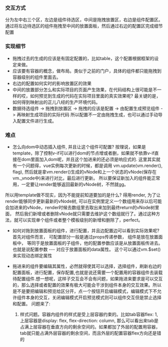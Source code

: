 ### 交互方式
分为左中右三个区，左边是组件待选区，中间是拖拽放置区，右边是组件配置区。通过将左边待选区的组件拖拽至中间的放置面板，然后通过右边的配置区完成细节配置
### 实现细节
* 拖拽过去的生成的应该是有固定配置的，比如table，这个配置根据框架的设定来做。
* 应该要有容器的概念，做布局。类似于之前的门户，具体的组件都只能拖拽到容器级别的组件里面去。
* 右边的配置如何实时的影响放置区的效果
* 中间的放置部分怎么和实际项目的页面产生效果，在代码结构上很可能是不一样的哎，如何预览到生成的代码在实际项目里面的真实效果呢? 最关键的是，如何得到映射出的正儿八经的生产环境代码。
* 数据待选组件 -> 拖拽到放置区 -> 拖拽的应该是配置 -> 由配置生成预览组件 -> 再映射生成项目的实际代码
所以配置不一定由拖拽生成，也可以通过手动导入配置文件进行生成。

### 难点
* 怎么向dom中动态插入组件, 并且让这个组件可配置?
按理说，如果是template，除了控制v-if可以进行dom的节点增或者删，如果就不依靠v-if直接在dom里面加入dom呢，并且这个加进来的还必须是响应式的. 这里其实就有一个问题得，vue实例每次更新的时候，都是调用 vm.update(vm.render(), flag), 然后就是拿vm.render()生成的vNode和上一个状态的vNode(保存在vm._vnode中)来进行对比，最后进行更新。 所以要保证新加入的组件能正常用，一定要让render能够返回最新的vNode树，不然就gg。

所以用template做不现实，因为不能提前知道要加的是什么? 得用render, 为了让render能够同步更新最新的vNode树, 可以在实例里定义一个数组用来存以后可能会加进来的vNode，render时候去数组里去取出来加到最终return的vNode树里面， 然后我们新增或者删除vNode就只需要去维护这个数组就行了。通过这种方法，就可以实现单个组件或者整个模板级别的新增和删除了，perfect。


* 如何对拖到放置面板的组件，进行配置，并且边配置边可以看到实际效果呢? 
首先对组件而言， 可配置部分一般是通过props传递参数， 组件是放在放置面板中， 等同于是放置面板的子组件，他的配置参数应该是从放置面板传进去。 也就是说配置参数 --- 对应于放置面板的data属性。 这个可以通过vm.$set()来实现动态绑定属性

* 拖进来的组件要编辑其属性，必然就得使其可以选择，选择组件，刷新右边的配置面板，进行配置，保存配置,也就是说还需要一个配置用的容器组件去装载待配置组件.想一想呢，这样子交互会不会有问题，如果拖进来要求是可以交互的，那么选择或者配置的效果有极大可能会干涉到组件本身的交互效果。所以是不是要把编辑和预览给区分开，点一个按钮开启编辑模式，编辑模式下不允许组件本身的交互，关闭编辑模式开启预览模式则可以组件交互但是禁止选择和配置。
    问题来了:    
    1. 样式问题。容器内组件的样式是受上层容器约束的。比如tab容器flex: 1, 上层容器是display: flex, flex-direction: column, 那么可以看出来tab是占满上层容器在垂直方向的剩余空间的。如果都加了外层的配置用容器，tab就只能占满外层容器的剩余空间，而且外层的配置容器flex方向还是错的
    



